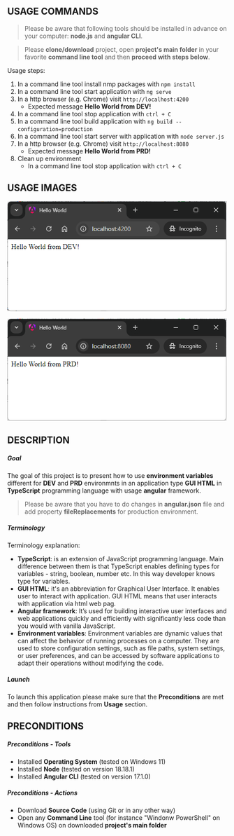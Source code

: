 USAGE COMMANDS
--------------

> Please be aware that following tools should be installed in advance on your computer: **node.js** and **angular CLI**. 

> Please **clone/download** project, open **project's main folder** in your favorite **command line tool** and then **proceed with steps below**. 

Usage steps:
1. In a command line tool install nmp packages with `npm install`
1. In a command line tool start application with `ng serve`
1. In a http browser (e.g. Chrome) visit `http://localhost:4200`
   * Expected message **Hello World from DEV!**
1. In a command line tool stop application with `ctrl + C`
1. In a command line tool build application with `ng build --configuration=production`
1. In a command line tool start server with application with `node server.js`
1. In a http browser (e.g. Chrome) visit `http://localhost:8080`
   * Expected message **Hello World from PRD!**
1. Clean up environment 
     * In a command line tool stop application with `ctrl + C`


USAGE IMAGES
------------

![My Image](readme-images/image-01.png)

![My Image](readme-images/image-02.png)


DESCRIPTION
-----------

##### Goal
The goal of this project is to present how to use **environment variables** different for **DEV** and **PRD** environmnts in an application type **GUI HTML** in **TypeScript** programming language with usage **angular** framework.

> Please be aware that you have to do changes in **angular.json** file and add property **fileReplacements** for production environment.

##### Terminology
Terminology explanation:
* **TypeScript**: is an extension of JavaScript programming language. Main difference between them is that TypeScript enables defining types for variables - string, boolean, number etc. In this way developer knows type for variables.
* **GUI HTML**: it's an abbreviation for Graphical User Interface. It enables user to interact with application. GUI HTML means that user interacts with application via html web pag.
* **Angular framework**: It’s used for building interactive user interfaces and web applications quickly and efficiently with significantly less code than you would with vanilla JavaScript.
* **Environment variables**: Environment variables are dynamic values that can affect the behavior of running processes on a computer. They are used to store configuration settings, such as file paths, system settings, or user preferences, and can be accessed by software applications to adapt their operations without modifying the code.

##### Launch
To launch this application please make sure that the **Preconditions** are met and then follow instructions from **Usage** section.


PRECONDITIONS
-------------

##### Preconditions - Tools
* Installed **Operating System** (tested on Windows 11)
* Installed **Node** (tested on version 18.18.1)
* Installed **Angular CLI** (tested on version 17.1.0)

##### Preconditions - Actions
* Download **Source Code** (using Git or in any other way) 
* Open any **Command Line** tool (for instance "Windonw PowerShell" on Windows OS) on downloaded **project's main folder**
